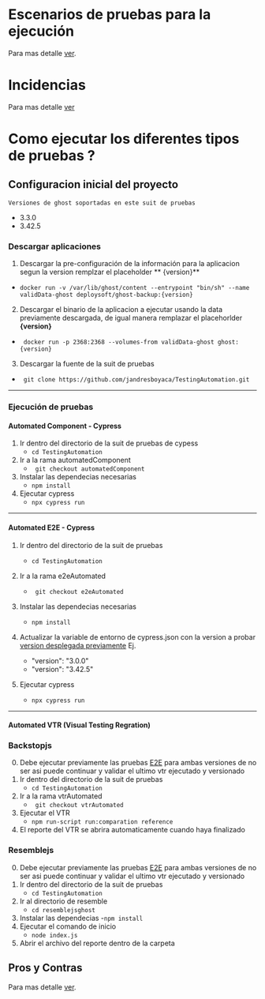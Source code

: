 # Escenarios de pruebas para la ejecución

Para mas detalle [ver](https://github.com/jandresboyaca/TestingAutomation/wiki/Escenarios).

# Incidencias

Para mas detalle [ver](https://github.com/jandresboyaca/TestingAutomation/issues)

# Como ejecutar los diferentes tipos de pruebas ?

## Configuracion inicial del proyecto

`Versiones de ghost soportadas en este suit de pruebas`

* 3.3.0
* 3.42.5

### Descargar aplicaciones

1. Descargar la pre-configuración de la información para la aplicacion segun la version remplzar el placeholder **
   {version}**
- `` docker run -v /var/lib/ghost/content --entrypoint "bin/sh" --name validData-ghost deploysoft/ghost-backup:{version} ``
2. Descargar el binario de la aplicacion a ejecutar usando la data previamente descargada, de igual manera remplazar el
   placehorlder **{version}**
- `` docker run -p 2368:2368 --volumes-from validData-ghost ghost:{version}``

3. Descargar la fuente de la suit de pruebas
- `` git clone https://github.com/jandresboyaca/TestingAutomation.git``

___

### Ejecución de pruebas

#### Automated Component - Cypress 

1. Ir dentro del directorio de la suit de pruebas de cypess
   - `` cd TestingAutomation ``
2. Ir a la rama automatedComponent
   - `` git checkout automatedComponent``
3. Instalar las dependecias necesarias
   - `` npm install ``
4. Ejecutar cypress
   - ``npx cypress run ``
 ___

#### Automated E2E  - Cypress

1. Ir dentro del directorio de la suit de pruebas 
   - `` cd TestingAutomation ``
2. Ir a la rama e2eAutomated
   - `` git checkout e2eAutomated``
3. Instalar las dependecias necesarias
   - `` npm install ``
4. Actualizar la variable de entorno de cypress.json con la version a probar [version desplegada previamente](#descargar-aplicaciones) Ej.
   - "version": "3.0.0"
   - "version": "3.42.5"
  
5. Ejecutar cypress
   - ``npx cypress run ``

___

#### Automated VTR (Visual Testing Regration)

### Backstopjs

0. Debe ejecutar previamente  las pruebas [E2E](#automated-e2e-cypress) para ambas versiones de no ser asi puede continuar y validar el ultimo vtr ejecutado y versionado
1. Ir dentro del directorio de la suit de pruebas 
   - `` cd TestingAutomation ``
2. Ir a la rama vtrAutomated
   - `` git checkout vtrAutomated``
3. Ejecutar el VTR
   - ``npm run-script run:comparation reference``
4. El reporte del VTR se abrira automaticamente cuando haya finalizado

### Resemblejs

0. Debe ejecutar previamente  las pruebas [E2E](#automated-e2e-cypress) para ambas versiones de no ser asi puede continuar y validar el ultimo vtr ejecutado y versionado
1. Ir dentro del directorio de la suit de pruebas 
   - `` cd TestingAutomation ``
2. Ir al directorio de resemble
   - ``cd resemblejsghost`` 
3. Instalar las dependecias
   -`` npm install ``
4. Ejecutar el comando de inicio
   - ``node index.js``
6. Abrir el archivo del reporte dentro de la carpeta


## Pros y Contras

Para mas detalle [ver](https://github.com/jandresboyaca/TestingAutomation/wiki/Pro-Contra).


